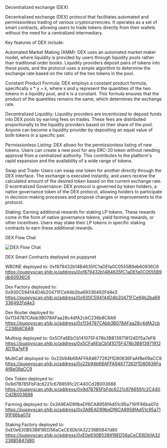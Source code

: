 Decentralized exchange (DEX)

Decentralized exchange (DEX) protocol that facilitates automated and permissionless trading of various cryptocurrencies. It operates as a set of smart contracts, allowing users to trade tokens directly from their wallets without the need for a centralized intermediary.

Key features of DEX include:

Automated Market Making (AMM): DEX uses an automated market maker model, where liquidity is provided by users through liquidity pools rather than traditional order books. Liquidity providers deposit pairs of tokens into these pools, and the protocol uses a simple algorithm to determine the exchange rate based on the ratio of the two tokens in the pool.

Constant Product Formula: DEX employs a constant product formula, specifically x * y = k, where x and y represent the quantities of the two tokens in a liquidity pool, and k is a constant. This formula ensures that the product of the quantities remains the same, which determines the exchange rate.

Decentralized Liquidity: Liquidity providers are incentivized to deposit funds into DEX pools by earning fees on trades. These fees are distributed proportionally to the liquidity providers based on their share of the pool. Anyone can become a liquidity provider by depositing an equal value of both tokens in a specific pair.

Permissionless Listing: DEX allows for the permissionless listing of new tokens. Users can create a new pool for any ERC-20 token without needing approval from a centralized authority. This contributes to the platform's rapid expansion and the availability of a wide range of tokens.

Swap and Trade: Users can swap one token for another directly through the DEX interface. The exchange is executed instantly, and users receive the calculated amount of the desired token based on the current exchange rate.
D
ecentralized Governance: DEX protocol is governed by token holders, a native governance token of the DEX protocol, allowing holders to participate in decision-making processes and propose changes or improvements to the protocol.

Staking: Earning additional rewards for staking LP tokens. These rewards come in the form of native governance tokens, yield farming rewards, or other incentives. Users may stake their LP tokens in specific staking contracts to earn these additional rewards.

DEX Flow Chat

![DEX Flow Chat](https://cdn.dorahacks.io/static/files/18c2a92dafeeea47620722945cbb6d50.png)


DEX Smart Contracts deployed on puppynet

WBONE deployed to: 0xf879432b14B4635fC1aDEfa0C0555B9db60936C6
https://puppyscan.shib.io/address/0xf879432b14B4635fC1aDEfa0C0555B9db60936C6

Dex Factory deployed to: 0x930C594144D4b20471FCe94b2ba69336492Fd4e3
https://puppyscan.shib.io/address/0x930C594144D4b20471FCe94b2ba69336492Fd4e3

Dex Router deployed to:  0x1134787CAbb3B078AFaa28c4dfA2cbC236b8C6A9
https://puppyscan.shib.io/address/0x1134787CAbb3B078AFaa28c4dfA2cbC236b8C6A9

Multisig deployed to: 0x5CFa6EbCb141075F478b3B8139719124D15a7eF8
https://puppyscan.shib.io/address/0x5CFa6EbCb141075F478b3B8139719124D15a7eF8

MultiCall deployed to: 0x22b94b68AFFA94677262f1D80636FaAf8e09aCC9
https://puppyscan.shib.io/address/0x22b94b68AFFA94677262f1D80636FaAf8e09aCC9

Dex Token deployed to: 0x9d7B785FbFdc6221c6766591c2C440Cd2B003688
https://puppyscan.shib.io/address/0x9d7B785FbFdc6221c6766591c2C440Cd2B003688

Farming deployed to: 0x3A9EAD99beDf6CA8958fAd51c95a7191F66ba07d
https://puppyscan.shib.io/address/0x3A9EAD99beDf6CA8958fAd51c95a7191F66ba07d

Staking Factory deployed to: 0xE0e630B538919ED56aCeCE6Db1A32236B5847d80
https://puppyscan.shib.io/address/0xE0e630B538919ED56aCeCE6Db1A32236B5847d80


